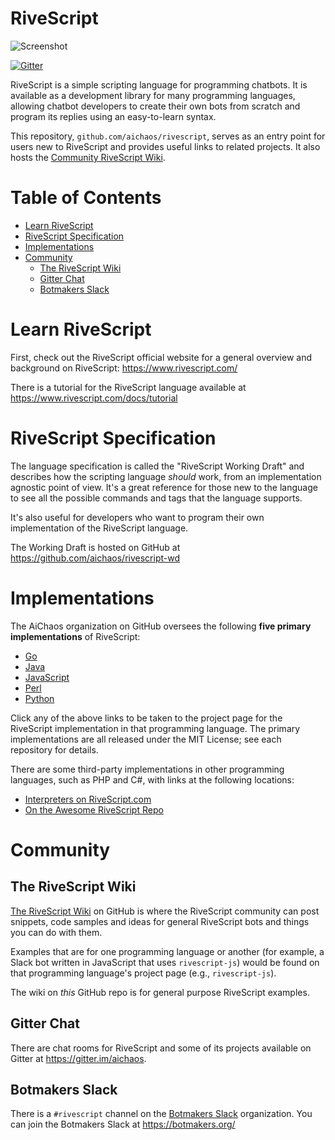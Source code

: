 # RiveScript

![Screenshot](https://raw.githubusercontent.com/aichaos/rivescript/master/screenshot.png)

[![Gitter](https://badges.gitter.im/aichaos/rivescript.svg)](https://gitter.im/aichaos/rivescript?utm_source=badge&utm_medium=badge&utm_campaign=pr-badge)

RiveScript is a simple scripting language for programming chatbots. It is
available as a development library for many programming languages, allowing
chatbot developers to create their own bots from scratch and program its
replies using an easy-to-learn syntax.

This repository, `github.com/aichaos/rivescript`, serves as an entry point for
users new to RiveScript and provides useful links to related projects. It also
hosts the [Community RiveScript Wiki](https://github.com/aichaos/rivescript/wiki).

# Table of Contents

* [Learn RiveScript](#learn-rivescript)
* [RiveScript Specification](#rivescript-specification)
* [Implementations](#implementations)
* [Community](#community)
  * [The RiveScript Wiki](#the-rivescript-wiki)
  * [Gitter Chat](#gitter-chat)
  * [Botmakers Slack](#botmakers-slack)

# Learn RiveScript

First, check out the RiveScript official website for a general overview and
background on RiveScript: <https://www.rivescript.com/>

There is a tutorial for the RiveScript language available at
<https://www.rivescript.com/docs/tutorial>

# RiveScript Specification

The language specification is called the "RiveScript Working Draft" and
describes how the scripting language *should* work, from an implementation
agnostic point of view. It's a great reference for those new to the language
to see all the possible commands and tags that the language supports.

It's also useful for developers who want to program their own implementation
of the RiveScript language.

The Working Draft is hosted on GitHub at
<https://github.com/aichaos/rivescript-wd>

# Implementations

The AiChaos organization on GitHub oversees the following **five primary
implementations** of RiveScript:

* [Go](https://github.com/aichaos/rivescript-go)
* [Java](https://github.com/aichaos/rivescript-java)
* [JavaScript](https://github.com/aichaos/rivescript-js)
* [Perl](https://github.com/aichaos/rivescript-perl)
* [Python](https://github.com/aichaos/rivescript-python)

Click any of the above links to be taken to the project page for the RiveScript
implementation in that programming language. The primary implementations are
all released under the MIT License; see each repository for details.

There are some third-party implementations in other programming languages,
such as PHP and C#, with links at the following locations:

* [Interpreters on RiveScript.com](https://www.rivescript.com/interpreters)
* [On the Awesome RiveScript Repo](https://github.com/aichaos/awesome-rivescript)

# Community

## The RiveScript Wiki

[The RiveScript Wiki](https://github.com/aichaos/rivescript/wiki) on GitHub
is where the RiveScript community can post snippets, code samples and ideas
for general RiveScript bots and things you can do with them.

Examples that are for one programming language or another (for example, a
Slack bot written in JavaScript that uses `rivescript-js`) would be found on
that programming language's project page (e.g., `rivescript-js`).

The wiki on *this* GitHub repo is for general purpose RiveScript examples.

## Gitter Chat

There are chat rooms for RiveScript and some of its projects available on
Gitter at <https://gitter.im/aichaos>.

## Botmakers Slack

There is a `#rivescript` channel on the [Botmakers Slack](https://botmakers.org/)
organization. You can join the Botmakers Slack at <https://botmakers.org/>
